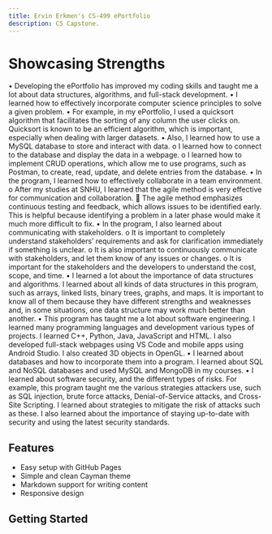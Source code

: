 ```yaml
---
title: Ervin Erkmen's CS-499 ePortfolio
description: CS Capstone.
---
```


# Showcasing Strengths

•	Developing the ePortfolio has improved my coding skills and taught me a lot about data structures, algorithms, and full-stack development.
•	I learned how to effectively incorporate computer science principles to solve a given problem.
•	For example, in my ePortfolio, I used a quicksort algorithm that facilitates the sorting of any column the user clicks on. Quicksort is known to be an efficient algorithm, which is important, especially when dealing with larger datasets.
•	Also, I learned how to use a MySQL database to store and interact with data.
o	I learned how to connect to the database and display the data in a webpage.
o	I learned how to implement CRUD operations, which allow me to use programs, such as Postman, to create, read, update, and delete entries from the database.
•	In the program, I learned how to effectively collaborate in a team environment. 
o	After my studies at SNHU, I learned that the agile method is very effective for communication and collaboration.
	The agile method emphasizes continuous testing and feedback, which allows issues to be identified early. This is helpful because identifying a problem in a later phase would make it much more difficult to fix. 
•	In the program, I also learned about communicating with stakeholders.
o	It is important to completely understand stakeholders’ requirements and ask for clarification immediately if something is unclear.
o	It is also important to continuously communicate with stakeholders, and let them know of any issues or changes.
o	It is important for the stakeholders and the developers to understand the cost, scope, and time. 
•	I learned a lot about the importance of data structures and algorithms. I learned about all kinds of data structures in this program, such as arrays, linked lists, binary trees, graphs, and maps. It is important to know all of them because they have different strengths and weaknesses and, in some situations, one data structure may work much better than another.
•	This program has taught me a lot about software engineering. I learned many programming languages and development various types of projects. I learned C++, Python, Java, JavaScript and HTML. I also developed full-stack webpages using VS Code and mobile apps using Android Studio. I also created 3D objects in OpenGL. 
•	I learned about databases and how to incorporate them into a program. I learned about SQL and NoSQL databases and used MySQL and MongoDB in my courses. 
•	I learned about software security, and the different types of risks. For example, this program taught me the various strategies attackers use, such as SQL injection, brute force attacks, Denial-of-Service attacks, and Cross-Site Scripting. I learned about strategies to mitigate the risk of attacks such as these. I also learned about the importance of staying up-to-date with security and using the latest security standards.


## Features

- Easy setup with GitHub Pages
- Simple and clean Cayman theme
- Markdown support for writing content
- Responsive design

## Getting Started
